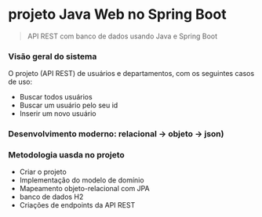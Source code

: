 # projeto Java Web no Spring Boot
>  API REST com banco de dados usando Java e Spring Boot 

### Visão geral do sistema

O projeto (API REST) de usuários e departamentos, com os seguintes casos de uso:

- Buscar todos usuários
- Buscar um usuário pelo seu id
- Inserir um novo usuário

### Desenvolvimento moderno: relacional -> objeto -> json)

### Metodologia uasda no projeto

- Criar o projeto
- Implementação do modelo de domínio
- Mapeamento objeto-relacional com JPA
- banco de dados H2
- Criações de endpoints da API REST
 
